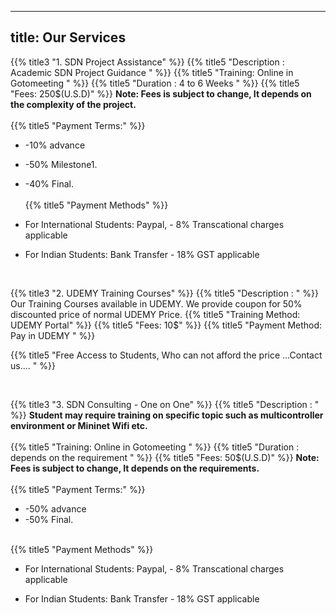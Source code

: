 ---
title: Our Services
---------

{{% title3 "1. SDN Project Assistance" %}}
{{% title5 "Description :  Academic SDN Project Guidance " %}}
{{% title5 "Training: Online in Gotomeeting " %}}
{{% title5 "Duration : 4 to 6 Weeks " %}}
{{% title5 "Fees:  250$(U.S.D)" %}}
**Note: Fees is subject to change, It depends on the complexity of the project.**
<br><br>
{{% title5 "Payment Terms:" %}}
- -10% advance
- -50% Milestone1.
- -40% Final.
<br><br>
{{% title5 "Payment Methods" %}}
- For International Students: Paypal, - 8% Transcational charges applicable

- For Indian Students: Bank Transfer - 18% GST applicable


<br>

{{% title3 "2. UDEMY Training Courses" %}}
{{% title5 "Description :  " %}}
Our Training Courses available in UDEMY. We provide coupon for 50% discounted price of normal UDEMY Price.
{{% title5 "Training Method: UDEMY Portal" %}}
{{% title5 "Fees:  10$" %}}
{{% title5 "Payment Method: Pay in UDEMY " %}}

{{% title5 "Free Access to Students, Who can not afford the price ...Contact us.... " %}}


<br>

{{% title3 "3. SDN Consulting - One on One" %}}
{{% title5 "Description :  " %}}
**Student may require training on specific topic such as multicontroller environment or Mininet Wifi etc.**
<br><br>
{{% title5 "Training: Online in Gotomeeting " %}}
{{% title5 "Duration : depends on the requirement " %}}
{{% title5 "Fees:  50$(U.S.D)" %}}
**Note: Fees is subject to change, It depends on the requirements.**
<br><br>
{{% title5 "Payment Terms:" %}}
- -50% advance
- -50% Final.
<br><br>

{{% title5 "Payment Methods" %}}
- For International Students: Paypal, - 8% Transcational charges applicable

- For Indian Students: Bank Transfer - 18% GST applicable


<br>
